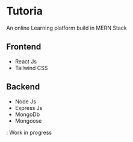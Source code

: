 # Tutoria

An online Learning platform build in MERN Stack

## Frontend 
<ul> 
 <li> React Js </li>
 <li> Tailwind CSS </li>
</ul>

## Backend 

<ul>
<li> Node Js  </ li>
<li> Express Js </ li>
<li> MongoDb </ li>
<li> Mongoose </ li>
</ul>



: Work in progress 

